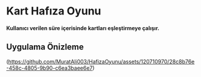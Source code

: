<h1>Kart Hafıza Oyunu</h1>
    <h4>
       Kullanıcı verilen süre içerisinde kartları eşleştirmeye çalışır.
    </h4>
<h2>Uygulama Önizleme</h2>

(https://github.com/MuratAli003/HafizaOyunu/assets/120710970/28c8b76e-458c-4805-9b90-c6ea3baee6e7)
